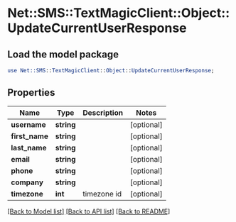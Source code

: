 # Net::SMS::TextMagicClient::Object::UpdateCurrentUserResponse

## Load the model package
```perl
use Net::SMS::TextMagicClient::Object::UpdateCurrentUserResponse;
```

## Properties
Name | Type | Description | Notes
------------ | ------------- | ------------- | -------------
**username** | **string** |  | [optional] 
**first_name** | **string** |  | [optional] 
**last_name** | **string** |  | [optional] 
**email** | **string** |  | [optional] 
**phone** | **string** |  | [optional] 
**company** | **string** |  | [optional] 
**timezone** | **int** | timezone id | [optional] 

[[Back to Model list]](../README.md#documentation-for-models) [[Back to API list]](../README.md#documentation-for-api-endpoints) [[Back to README]](../README.md)


